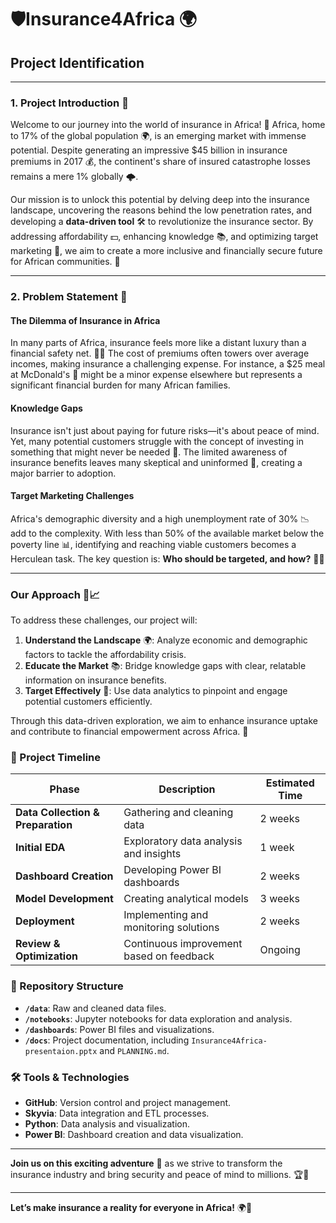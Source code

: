 # 🛡️Insurance4Africa 🌍

## Project Identification

---

### 1. Project Introduction 🚀

Welcome to our journey into the world of insurance in Africa! 🌟 Africa, home to 17% of the global population 🌍, is an emerging market with immense potential. Despite generating an impressive $45 billion in insurance premiums in 2017 💰, the continent's share of insured catastrophe losses remains a mere 1% globally 🌩️.

Our mission is to unlock this potential by delving deep into the insurance landscape, uncovering the reasons behind the low penetration rates, and developing a **data-driven tool** 🛠️ to revolutionize the insurance sector. By addressing affordability 💵, enhancing knowledge 📚, and optimizing target marketing 🎯, we aim to create a more inclusive and financially secure future for African communities. 🤝

---

### 2. Problem Statement 🧩

#### The Dilemma of Insurance in Africa

In many parts of Africa, insurance feels more like a distant luxury than a financial safety net. 🚫💡 The cost of premiums often towers over average incomes, making insurance a challenging expense. For instance, a $25 meal at McDonald's 🍔 might be a minor expense elsewhere but represents a significant financial burden for many African families.

#### Knowledge Gaps

Insurance isn't just about paying for future risks—it's about peace of mind. Yet, many potential customers struggle with the concept of investing in something that might never be needed 🤔. The limited awareness of insurance benefits leaves many skeptical and uninformed 🧐, creating a major barrier to adoption.

#### Target Marketing Challenges

Africa's demographic diversity and a high unemployment rate of 30% 📉 add to the complexity. With less than 50% of the available market below the poverty line 📊, identifying and reaching viable customers becomes a Herculean task. The key question is: **Who should be targeted, and how?** 🕵️‍♂️

---

### Our Approach 🚀📈

To address these challenges, our project will:

1. **Understand the Landscape** 🌍: Analyze economic and demographic factors to tackle the affordability crisis.
2. **Educate the Market** 📚: Bridge knowledge gaps with clear, relatable information on insurance benefits.
3. **Target Effectively** 🎯: Use data analytics to pinpoint and engage potential customers efficiently.

Through this data-driven exploration, we aim to enhance insurance uptake and contribute to financial empowerment across Africa. 🌟

### 📅 Project Timeline

| Phase                            | Description                                       | Estimated Time |
|----------------------------------|---------------------------------------------------|----------------|
| **Data Collection & Preparation**| Gathering and cleaning data                       | 2 weeks        |
| **Initial EDA**                  | Exploratory data analysis and insights            | 1 week         |
| **Dashboard Creation**           | Developing Power BI dashboards                    | 2 weeks        |
| **Model Development**            | Creating analytical models                        | 3 weeks        |
| **Deployment**                   | Implementing and monitoring solutions             | 2 weeks        |
| **Review & Optimization**        | Continuous improvement based on feedback          | Ongoing        |

### 📁 Repository Structure

- **`/data`**: Raw and cleaned data files.
- **`/notebooks`**: Jupyter notebooks for data exploration and analysis.
- **`/dashboards`**: Power BI files and visualizations.
- **`/docs`**: Project documentation, including `Insurance4Africa-presentaion.pptx` and `PLANNING.md`.

### 🛠️ Tools & Technologies

- **GitHub**: Version control and project management.
- **Skyvia**: Data integration and ETL processes.
- **Python**: Data analysis and visualization.
- **Power BI**: Dashboard creation and data visualization.

---

**Join us on this exciting adventure** 🎢 as we strive to transform the insurance industry and bring security and peace of mind to millions. 🏆💼

---

**Let’s make insurance a reality for everyone in Africa!** 🌍💪


